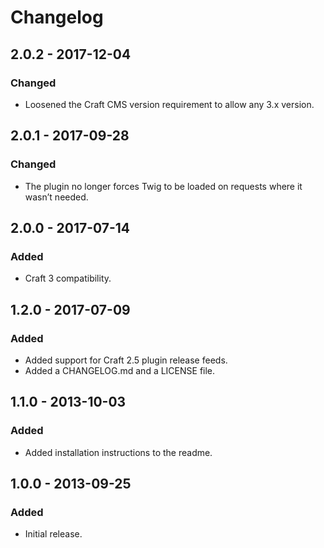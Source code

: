 Changelog
=========

## 2.0.2 - 2017-12-04

### Changed
- Loosened the Craft CMS version requirement to allow any 3.x version.

## 2.0.1 - 2017-09-28

### Changed
- The plugin no longer forces Twig to be loaded on requests where it wasn’t needed.

## 2.0.0 - 2017-07-14

### Added
- Craft 3 compatibility.

## 1.2.0 - 2017-07-09

### Added
- Added support for Craft 2.5 plugin release feeds.
- Added a CHANGELOG.md and a LICENSE file.

## 1.1.0 - 2013-10-03

### Added
- Added installation instructions to the readme.

## 1.0.0 - 2013-09-25

### Added
- Initial release.
